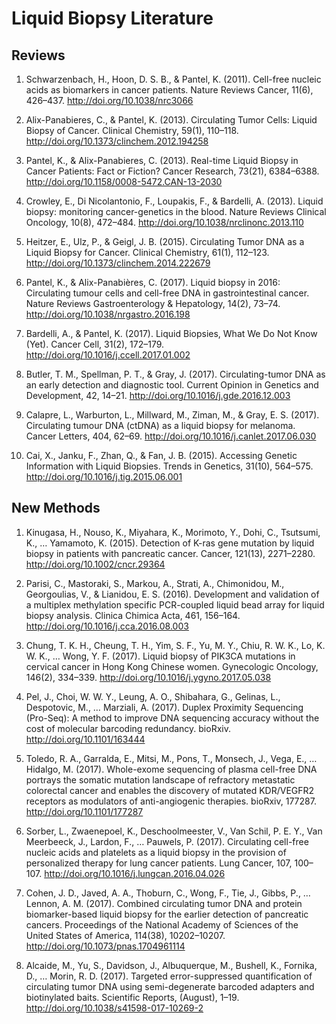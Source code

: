 # Liquid Biopsy Literature

## Reviews

1. Schwarzenbach, H., Hoon, D. S. B., & Pantel, K. (2011). Cell-free nucleic acids as biomarkers in cancer patients. Nature Reviews Cancer, 11(6), 426–437. http://doi.org/10.1038/nrc3066

2. Alix-Panabieres, C., & Pantel, K. (2013). Circulating Tumor Cells: Liquid Biopsy of Cancer. Clinical Chemistry, 59(1), 110–118. http://doi.org/10.1373/clinchem.2012.194258

3. Pantel, K., & Alix-Panabieres, C. (2013). Real-time Liquid Biopsy in Cancer Patients: Fact or Fiction? Cancer Research, 73(21), 6384–6388. http://doi.org/10.1158/0008-5472.CAN-13-2030

4. Crowley, E., Di Nicolantonio, F., Loupakis, F., & Bardelli, A. (2013). Liquid biopsy: monitoring cancer-genetics in the blood. Nature Reviews Clinical Oncology, 10(8), 472–484. http://doi.org/10.1038/nrclinonc.2013.110

5. Heitzer, E., Ulz, P., & Geigl, J. B. (2015). Circulating Tumor DNA as a Liquid Biopsy for Cancer. Clinical Chemistry, 61(1), 112–123. http://doi.org/10.1373/clinchem.2014.222679

6. Pantel, K., & Alix-Panabières, C. (2017). Liquid biopsy in 2016: Circulating tumour cells and cell-free DNA in gastrointestinal cancer. Nature Reviews Gastroenterology & Hepatology, 14(2), 73–74. http://doi.org/10.1038/nrgastro.2016.198

7. Bardelli, A., & Pantel, K. (2017). Liquid Biopsies, What We Do Not Know (Yet). Cancer Cell, 31(2), 172–179. http://doi.org/10.1016/j.ccell.2017.01.002

8. Butler, T. M., Spellman, P. T., & Gray, J. (2017). Circulating-tumor DNA as an early detection and diagnostic tool. Current Opinion in Genetics and Development, 42, 14–21. http://doi.org/10.1016/j.gde.2016.12.003

9. Calapre, L., Warburton, L., Millward, M., Ziman, M., & Gray, E. S. (2017). Circulating tumour DNA (ctDNA) as a liquid biopsy for melanoma. Cancer Letters, 404, 62–69. http://doi.org/10.1016/j.canlet.2017.06.030

10. Cai, X., Janku, F., Zhan, Q., & Fan, J. B. (2015). Accessing Genetic Information with Liquid Biopsies. Trends in Genetics, 31(10), 564–575. http://doi.org/10.1016/j.tig.2015.06.001



## New Methods

1. Kinugasa, H., Nouso, K., Miyahara, K., Morimoto, Y., Dohi, C., Tsutsumi, K., … Yamamoto, K. (2015). Detection of K-ras gene mutation by liquid biopsy in patients with pancreatic cancer. Cancer, 121(13), 2271–2280. http://doi.org/10.1002/cncr.29364

2. Parisi, C., Mastoraki, S., Markou, A., Strati, A., Chimonidou, M., Georgoulias, V., & Lianidou, E. S. (2016). Development and validation of a multiplex methylation specific PCR-coupled liquid bead array for liquid biopsy analysis. Clinica Chimica Acta, 461, 156–164. http://doi.org/10.1016/j.cca.2016.08.003

3. Chung, T. K. H., Cheung, T. H., Yim, S. F., Yu, M. Y., Chiu, R. W. K., Lo, K. W. K., … Wong, Y. F. (2017). Liquid biopsy of PIK3CA mutations in cervical cancer in Hong Kong Chinese women. Gynecologic Oncology, 146(2), 334–339. http://doi.org/10.1016/j.ygyno.2017.05.038

4. Pel, J., Choi, W. W. Y., Leung, A. O., Shibahara, G., Gelinas, L., Despotovic, M., … Marziali, A. (2017). Duplex Proximity Sequencing (Pro-Seq): A method to improve DNA sequencing accuracy without the cost of molecular barcoding redundancy. bioRxiv. http://doi.org/10.1101/163444

5. Toledo, R. A., Garralda, E., Mitsi, M., Pons, T., Monsech, J., Vega, E., … Hidalgo, M. (2017). Whole-exome sequencing of plasma cell-free DNA portrays the somatic mutation landscape of refractory metastatic colorectal cancer and enables the discovery of mutated KDR/VEGFR2 receptors as modulators of anti-angiogenic therapies. bioRxiv, 177287. http://doi.org/10.1101/177287

6. Sorber, L., Zwaenepoel, K., Deschoolmeester, V., Van Schil, P. E. Y., Van Meerbeeck, J., Lardon, F., … Pauwels, P. (2017). Circulating cell-free nucleic acids and platelets as a liquid biopsy in the provision of personalized therapy for lung cancer patients. Lung Cancer, 107, 100–107. http://doi.org/10.1016/j.lungcan.2016.04.026

7. Cohen, J. D., Javed, A. A., Thoburn, C., Wong, F., Tie, J., Gibbs, P., … Lennon, A. M. (2017). Combined circulating tumor DNA and protein biomarker-based liquid biopsy for the earlier detection of pancreatic cancers. Proceedings of the National Academy of Sciences of the United States of America, 114(38), 10202–10207. http://doi.org/10.1073/pnas.1704961114

8. Alcaide, M., Yu, S., Davidson, J., Albuquerque, M., Bushell, K., Fornika, D., … Morin, R. D. (2017). Targeted error-suppressed quantification of circulating tumor DNA using semi-degenerate barcoded adapters and biotinylated baits. Scientific Reports, (August), 1–19. http://doi.org/10.1038/s41598-017-10269-2


